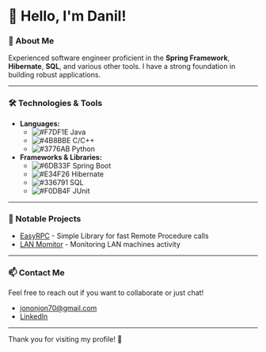 # 👋 Hello, I'm Danil!

### 🌟 About Me
Experienced software engineer proficient in the **Spring Framework**, **Hibernate**, **SQL**, and various other tools. I have a strong foundation in building robust applications.

---

### 🛠️ Technologies & Tools
- **Languages:** 
  - ![#F7DF1E](https://via.placeholder.com/15/F7DF1E/000000?text=+) Java
  - ![#4B8BBE](https://via.placeholder.com/15/4B8BBE/000000?text=+) C/C++
  - ![#3776AB](https://via.placeholder.com/15/3776AB/000000?text=+) Python
- **Frameworks & Libraries:**
  - ![#6DB33F](https://via.placeholder.com/15/6DB33F/000000?text=+) Spring Boot
  - ![#E34F26](https://via.placeholder.com/15/E34F26/000000?text=+) Hibernate
  - ![#336791](https://via.placeholder.com/15/336791/000000?text=+) SQL
  - ![#F0DB4F](https://via.placeholder.com/15/F0DB4F/000000?text=+) JUnit

---

### 🌟 Notable Projects
- [EasyRPC](https://github.com/DanielProl1xy/EasyRPC) - Simple Library for fast Remote Procedure calls
- [LAN Momitor](https://github.com/DanielProl1xy/LANMonitor) - Monitoring LAN machines activity

---

### 📫 Contact Me
Feel free to reach out if you want to collaborate or just chat!

- [jononjon70@gmail.com](jononjon70@gmail.com)
- [LinkedIn](https://www.linkedin.com/in/artdanil4/)

---

Thank you for visiting my profile! 🚀
